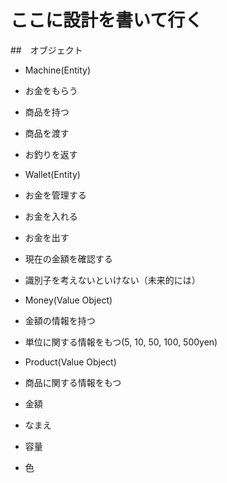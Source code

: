 # ここに設計を書いて行く

##　オブジェクト
- Machine(Entity)
 - お金をもらう
 - 商品を持つ
 - 商品を渡す
 - お釣りを返す

- Wallet(Entity)
 - お金を管理する
 - お金を入れる
 - お金を出す
 - 現在の金額を確認する
 - 識別子を考えないといけない（未来的には）

- Money(Value Object)
 - 金額の情報を持つ
 - 単位に関する情報をもつ(5, 10, 50, 100, 500yen)

- Product(Value Object)
 - 商品に関する情報をもつ
  - 金額
  - なまえ
  - 容量
  - 色

